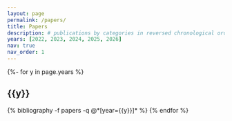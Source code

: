 ```yaml
---
layout: page
permalink: /papers/
title: Papers
description: # publications by categories in reversed chronological order. generated by jekyll-scholar.
years: [2022, 2023, 2024, 2025, 2026]
nav: true
nav_order: 1
---
```

<!-- _pages/publications.md -->
<div class="publications">

{%- for y in page.years %}
  <h2 class="year">{{y}}</h2>
  {% bibliography -f papers -q @*[year={{y}}]* %}
{% endfor %}

</div>

